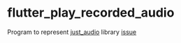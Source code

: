 # flutter_play_recorded_audio

Program to represent [just_audio](https://pub.dev/packages/just_audio) library [issue](https://github.com/ryanheise/just_audio/issues/462)
